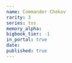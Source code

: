 ```yaml
---
name: Commander Chekov
rarity: 3
series: tos
memory_alpha:
bigbook_tier: -1
in_portal: true
date:
published: true
---
```



